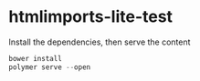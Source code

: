# htmlimports-lite-test

Install the dependencies, then serve the content
```js
bower install
polymer serve --open
```

